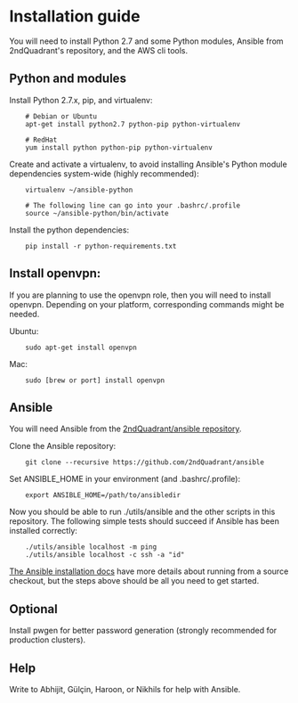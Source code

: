 Installation guide
==================

You will need to install Python 2.7 and some Python modules, Ansible
from 2ndQuadrant's repository, and the AWS cli tools.

Python and modules
------------------

Install Python 2.7.x, pip, and virtualenv:

```
    # Debian or Ubuntu
    apt-get install python2.7 python-pip python-virtualenv

    # RedHat
    yum install python python-pip python-virtualenv
```

Create and activate a virtualenv, to avoid installing Ansible's Python
module dependencies system-wide (highly recommended):

```
    virtualenv ~/ansible-python

    # The following line can go into your .bashrc/.profile
    source ~/ansible-python/bin/activate
```

Install the python dependencies:

```
    pip install -r python-requirements.txt
```

Install openvpn:
----------------

If you are planning to use the openvpn role, then you will need to install openvpn. Depending on your platform, corresponding commands might be needed.

Ubuntu:
```
    sudo apt-get install openvpn
```

Mac:
```
    sudo [brew or port] install openvpn
```

Ansible
-------

You will need Ansible from the
[2ndQuadrant/ansible repository](https://github.com/2ndQuadrant/ansible).

Clone the Ansible repository:

```
    git clone --recursive https://github.com/2ndQuadrant/ansible
```

Set ANSIBLE_HOME in your environment (and .bashrc/.profile):

```
    export ANSIBLE_HOME=/path/to/ansibledir
```

Now you should be able to run ./utils/ansible and the other scripts in
this repository. The following simple tests should succeed if Ansible
has been installed correctly:

```
    ./utils/ansible localhost -m ping
    ./utils/ansible localhost -c ssh -a "id"
```

[The Ansible installation docs](http://docs.ansible.com/ansible/intro_installation.html)
have more details about running from a source checkout, but the steps
above should be all you need to get started.

Optional
--------

Install pwgen for better password generation (strongly recommended for
production clusters).

Help
----
Write to Abhijit, Gülçin, Haroon, or Nikhils for help with Ansible.
